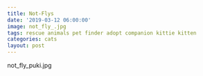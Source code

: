 ```yaml
---
title: Not-Flys
date: '2019-03-12 06:00:00'
image: not_fly_.jpg
tags: rescue animals pet finder adopt companion kittie kitten
categories: cats
layout: post
---
```


not_fly_puki.jpg